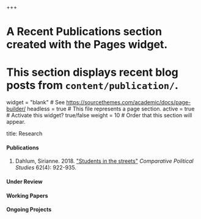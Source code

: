 +++
# A Recent Publications section created with the Pages widget.
# This section displays recent blog posts from `content/publication/`.

widget = "blank"  # See https://sourcethemes.com/academic/docs/page-builder/
headless = true  # This file represents a page section.
active = true  # Activate this widget? true/false
weight = 10  # Order that this section will appear.


title: Research


#### Publications 

1. Dahlum, Sirianne. 2018. ["Students in the streets"](https://www.prio.org/Publications/Publication/?x=11095) *Comparative Political Studies* 62\(4\): 922-935.
	

#### Under Review


#### Working Papers


#### Ongoing Projects



